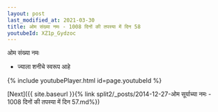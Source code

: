 ```yaml
---
layout: post
last_modified_at: 2021-03-30
title: ओम संख्या नमः - 1008 दिनों की तपस्या में दिन 58
youtubeId: XZ1p_Gydzoc
---
```

 
 
 ओम संख्या नमः  
 
 -  ज्याला शनीचे स्वरूप आहे 
 
  
 
  
 
 
 
 
 
 


{% include youtubePlayer.html id=page.youtubeId %}
 
[Next]({{ site.baseurl }}{% link  split2/_posts/2014-12-27-ओम सूर्याच्या नमः - 1008 दिनों की तपस्या में दिन 57.md%})
 
